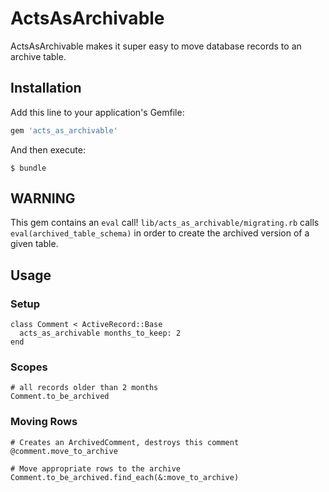 # ActsAsArchivable

ActsAsArchivable makes it super easy to move database records to an archive table.

## Installation

Add this line to your application's Gemfile:

```ruby
gem 'acts_as_archivable'
```

And then execute:

    $ bundle

## WARNING
This gem contains an `eval` call! `lib/acts_as_archivable/migrating.rb` calls `eval(archived_table_schema)` in order to create the archived version of a given table.

## Usage
### Setup

    class Comment < ActiveRecord::Base
      acts_as_archivable months_to_keep: 2
    end

### Scopes

    # all records older than 2 months
    Comment.to_be_archived


### Moving Rows

    # Creates an ArchivedComment, destroys this comment
    @comment.move_to_archive

    # Move appropriate rows to the archive
    Comment.to_be_archived.find_each(&:move_to_archive)
